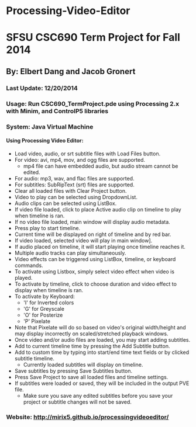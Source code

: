 Processing-Video-Editor
=======================

# SFSU CSC690 Term Project for Fall 2014

## By: Elbert Dang and Jacob Gronert

### Last Update: 12/20/2014
 
### Usage: Run CSC690_TermProject.pde using Processing 2.x with Minim, and ControlP5 libraries
 
### System: Java Virtual Machine
 
#### Using Processing Video Editor:
* Load video, audio, or srt subtitle files with Load Files button.
 * For video: avi, mp4, mov, and ogg files are supported.
   * mp4 file can have embedded audio, but audio stream cannot be edited.
 * For audio: mp3, wav, and flac files are supported.
 * For subtitles: SubRipText (srt) files are supported.
* Clear all loaded files with Clear Project button.
* Video to play can be selected using DropdownList.
* Audio clips can be selected using ListBox.
 * If video file loaded, click to place Active audio clip on timeline to play when timeline is ran.
 * If no video file loaded, main window will display audio metadata.
* Press play to start timeline.
 * Current time will be displayed on right of timeline and by red bar.
 * If video loaded, selected video will play in main window].
 * If audio placed on timeline, it will start playing once timeline reaches it.
 * Multiple audio tracks can play simultaneously.
* Video effects can be triggered using ListBox, timeline, or keyboard commands.
 * To activate using Listbox, simply select video effect when video is played.
 * To activate by timeline, click to choose duration and video effect to display when timeline is ran.
 * To activate by Keyboard:
    * 'I' for Inverted colors
    * 'G' for Greyscale
    * 'O' for Posterize
    * 'P' Pixelate
 * Note that Pixelate will do so based on video's original width/height and may display incorrectly on scaled/stretched playback windows.
* Once video and/or audio files are loaded, you may start adding subtitles.
 * Add to current timeline time by pressing the Add Subtitle button.
 * Add to custom time by typing into start/end time text fields or by clicked subtitle timeline.
   * Currently loaded subtitles will display on timeline.
 * Save subtitles by pressing Save Subtitles button.
* Press Save Project to save all loaded files and timeline settings.
 * If subtitles were loaded or saved, they will be included in the output PVE file.
   * Make sure you save any edited subtitles before you save your project or subtitle changes will not be saved.
 
### Website: http://mirix5.github.io/processingvideoeditor/
